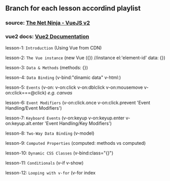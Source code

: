 ## Branch for each lesson accordind playlist

### source: [The Net Ninja - VueJS v2](https://youtube.com/playlist?list=PL4cUxeGkcC9gQcYgjhBoeQH7wiAyZNrYa)

### vue2 docs: [Vue2 Documentation](https://v2.vuejs.org/v2/guide/)

lesson-1: `Introduction` (Using Vue from CDN)

lesson-2: `The Vue instance` (new Vue ({}) //instance el:'element-id' data: {})

lesson-3: `Data & Methods` (methods: {})

lesson-4: `Data Binding` (v-bind:"dinamic data" v-html:)

lesson-5: `Events` (v-on: v-on:click v-on:dblclick v-on:mousemove v-on:click===@click) *e.g. canvas*

lesson-6: `Event Modifiers` (v-on:click.once v-on:click.prevent 'Event Handling/Event Modifiers')

lesson-7: `Keyboard Events` (v-on:keyup v-on:keyup.enter v-on:keyup.alt.enter 'Event Handling/Key Modifiers')

lesson-8: `Two-Way Data Binding` (v-model)

<!-- read the code comments for lesson-9 in 'app' and 'index' files -->
lesson-9: `Computed Properties` (computed:  methods vs computed)

lesson-10: `Dynamic CSS Classes` (v-bind:class="{}")

lesson-11: `Conditionals` (v-if v-show)

lesson-12: `Looping with v-for` (v-for index <template> loop with arrays and objects)

lesson-13: `Punching Game` (practice the learned => v-bin:style, v-bind:class)